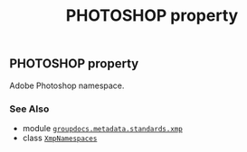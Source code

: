 ﻿---
title: PHOTOSHOP property
second_title: GroupDocs.Metadata for Python via .NET API References
description: 
type: docs
url: /python-net/groupdocs.metadata.standards.xmp/xmpnamespaces/photoshop/
is_root: false
weight: 110
---

## PHOTOSHOP property


Adobe Photoshop namespace.

### See Also
* module [`groupdocs.metadata.standards.xmp`](../../)
* class [`XmpNamespaces`](/metadata/python-net/groupdocs.metadata.standards.xmp/xmpnamespaces)
